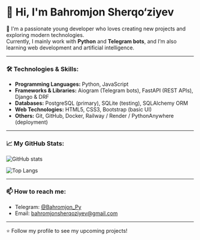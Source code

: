 # 👋 Hi, I'm Bahromjon Sherqo‘ziyev

🚀 I'm a passionate young developer who loves creating new projects and exploring modern technologies.  
Currently, I mainly work with **Python** and **Telegram bots**, and I’m also learning web development and artificial intelligence.

---

### 🛠 Technologies & Skills:
- **Programming Languages:** Python, JavaScript  
- **Frameworks & Libraries:** Aiogram (Telegram bots), FastAPI (REST APIs), Django & DRF  
- **Databases:** PostgreSQL (primary), SQLite (testing), SQLAlchemy ORM  
- **Web Technologies:** HTML5, CSS3, Bootstrap (basic UI)  
- **Others:** Git, GitHub, Docker, Railway / Render / PythonAnywhere (deployment)

---

### 📈 My GitHub Stats:
![GitHub stats](https://github-readme-stats.vercel.app/api?username=b-sherqoziyev&show_icons=true&theme=radical)

![Top Langs](https://github-readme-stats.vercel.app/api/top-langs/?username=b-sherqoziyev&layout=compact&theme=radical)

---

### 📫 How to reach me:
- Telegram: [@Bahromjon_Py](https://t.me/Bahromjon_Py)  
- Email: bahromjonsherqoziyev@gmail.com  

---

⭐️ Follow my profile to see my upcoming projects!
